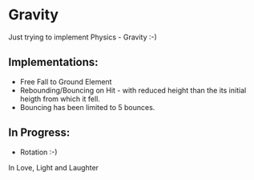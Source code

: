 # Gravity

Just trying to implement Physics - Gravity :-)

## Implementations:
- Free Fall to Ground Element
- Rebounding/Bouncing on Hit - with reduced height than the its initial heigth from which it fell.
- Bouncing has been limited to 5 bounces.

## In Progress:
- Rotation :-)



In Love, Light and Laughter